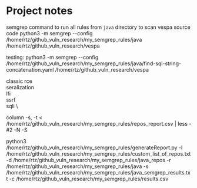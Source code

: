 # Project notes
semgrep command to run all rules from `java` directory to scan vespa source code
python3 -m semgrep --config /home/rtz/github_vuln_research/my_semgrep_rules/java /home/rtz/github_vuln_research/vespa


testing:
python3 -m semgrep --config /home/rtz/github_vuln_research/my_semgrep_rules/java/find-sql-string-concatenation.yaml /home/rtz/github_vuln_research/vespa 


classic rce \
seralization \
lfi \
ssrf \
sqli \ 


column -s, -t < /home/rtz/github_vuln_research/my_semgrep_rules/repos_report.csv | less -#2 -N -S 


python3 /home/rtz/github_vuln_research/my_semgrep_rules/generateReport.py -l /home/rtz/github_vuln_research/my_semgrep_rules/custom_list_of_repos.txt -d /home/rtz/github_vuln_research/my_semgrep_rules/java_repos -r /home/rtz/github_vuln_research/my_semgrep_rules/java -s /home/rtz/github_vuln_research/my_semgrep_rules/java_semgrep_results.txt -c /home/rtz/github_vuln_research/my_semgrep_rules/results.csv

